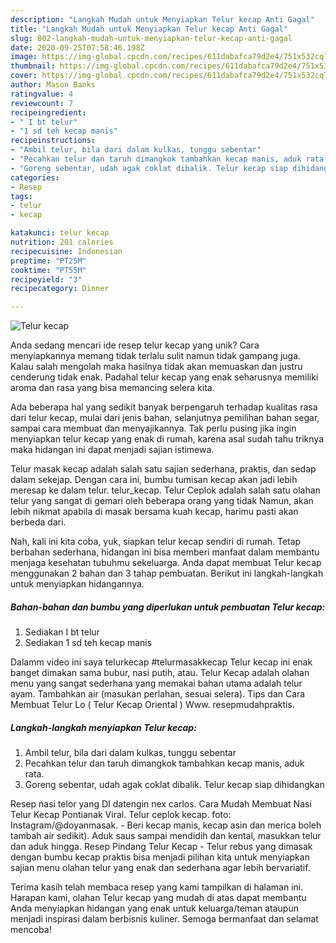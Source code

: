 ```yaml
---
description: "Langkah Mudah untuk Menyiapkan Telur kecap Anti Gagal"
title: "Langkah Mudah untuk Menyiapkan Telur kecap Anti Gagal"
slug: 802-langkah-mudah-untuk-menyiapkan-telur-kecap-anti-gagal
date: 2020-09-25T07:58:46.198Z
image: https://img-global.cpcdn.com/recipes/611dabafca79d2e4/751x532cq70/telur-kecap-foto-resep-utama.jpg
thumbnail: https://img-global.cpcdn.com/recipes/611dabafca79d2e4/751x532cq70/telur-kecap-foto-resep-utama.jpg
cover: https://img-global.cpcdn.com/recipes/611dabafca79d2e4/751x532cq70/telur-kecap-foto-resep-utama.jpg
author: Mason Banks
ratingvalue: 4
reviewcount: 7
recipeingredient:
- " I bt telur"
- "1 sd teh kecap manis"
recipeinstructions:
- "Ambil telur, bila dari dalam kulkas, tunggu sebentar"
- "Pecahkan telur dan taruh dimangkok tambahkan kecap manis, aduk rata."
- "Goreng sebentar, udah agak coklat dibalik. Telur kecap siap dihidangkan"
categories:
- Resep
tags:
- telur
- kecap

katakunci: telur kecap 
nutrition: 201 calories
recipecuisine: Indonesian
preptime: "PT25M"
cooktime: "PT55M"
recipeyield: "3"
recipecategory: Dinner

---
```



![Telur kecap](https://img-global.cpcdn.com/recipes/611dabafca79d2e4/751x532cq70/telur-kecap-foto-resep-utama.jpg)

Anda sedang mencari ide resep telur kecap yang unik? Cara menyiapkannya memang tidak terlalu sulit namun tidak gampang juga. Kalau salah mengolah maka hasilnya tidak akan memuaskan dan justru cenderung tidak enak. Padahal telur kecap yang enak seharusnya memiliki aroma dan rasa yang bisa memancing selera kita.

Ada beberapa hal yang sedikit banyak berpengaruh terhadap kualitas rasa dari telur kecap, mulai dari jenis bahan, selanjutnya pemilihan bahan segar, sampai cara membuat dan menyajikannya. Tak perlu pusing jika ingin menyiapkan telur kecap yang enak di rumah, karena asal sudah tahu triknya maka hidangan ini dapat menjadi sajian istimewa.

Telur masak kecap adalah salah satu sajian sederhana, praktis, dan sedap dalam sekejap. Dengan cara ini, bumbu tumisan kecap akan jadi lebih meresap ke dalam telur. telur_kecap. Telur Ceplok adalah salah satu olahan telur yang sangat di gemari oleh beberapa orang yang tidak Namun, akan lebih nikmat apabila di masak bersama kuah kecap, harimu pasti akan berbeda dari.


Nah, kali ini kita coba, yuk, siapkan telur kecap sendiri di rumah. Tetap berbahan sederhana, hidangan ini bisa memberi manfaat dalam membantu menjaga kesehatan tubuhmu sekeluarga. Anda dapat membuat Telur kecap menggunakan 2 bahan dan 3 tahap pembuatan. Berikut ini langkah-langkah untuk menyiapkan hidangannya.

<!--inarticleads1-->

##### Bahan-bahan dan bumbu yang diperlukan untuk pembuatan Telur kecap:

1. Sediakan  I bt telur
1. Sediakan 1 sd teh kecap manis


Dalamm video ini saya telurkecap #telurmasakkecap Telur kecap ini enak banget dimakan sama bubur, nasi putih, atau. Telur Kecap adalah olahan menu yang sangat sederhana yang memakai bahan utama adalah telur ayam. Tambahkan air (masukan perlahan, sesuai selera). Tips dan Cara Membuat Telur Lo ( Telur Kecap Oriental ) Www. resepmudahpraktis. 

<!--inarticleads2-->

##### Langkah-langkah menyiapkan Telur kecap:

1. Ambil telur, bila dari dalam kulkas, tunggu sebentar
1. Pecahkan telur dan taruh dimangkok tambahkan kecap manis, aduk rata.
1. Goreng sebentar, udah agak coklat dibalik. Telur kecap siap dihidangkan


Resep nasi telor yang DI datengin nex carlos. Cara Mudah Membuat Nasi Telur Kecap Pontianak Viral. Telur ceplok kecap. foto: Instagram/@doyanmasak. - Beri kecap manis, kecap asin dan merica boleh tambah air sedikit). Aduk saus sampai mendidih dan kental, masukkan telur dan aduk hingga. Resep Pindang Telur Kecap - Telur rebus yang dimasak dengan bumbu kecap praktis bisa menjadi pilihan kita untuk menyiapkan sajian menu olahan telur yang enak dan sederhana agar lebih bervariatif. 

Terima kasih telah membaca resep yang kami tampilkan di halaman ini. Harapan kami, olahan Telur kecap yang mudah di atas dapat membantu Anda menyiapkan hidangan yang enak untuk keluarga/teman ataupun menjadi inspirasi dalam berbisnis kuliner. Semoga bermanfaat dan selamat mencoba!
